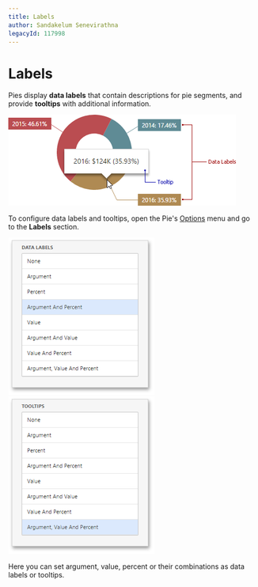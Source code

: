 ```yaml
---
title: Labels
author: Sandakelum Senevirathna
legacyId: 117998
---
```

# Labels
Pies display **data labels** that contain descriptions for pie segments, and provide **tooltips** with additional information.

![wdd-pie-labels](../../../../images/img125620.png)

To configure data labels and tooltips, open the Pie's [Options](../../ui-elements/dashboard-item-menu.md) menu and go to the **Labels** section.

![wdd-pies-data-labels-options](../../../../images/img125618.png) ![wdd-pies-tooltips-options](../../../../images/img125619.png)

Here you can set argument, value, percent or their combinations as data labels or tooltips.
